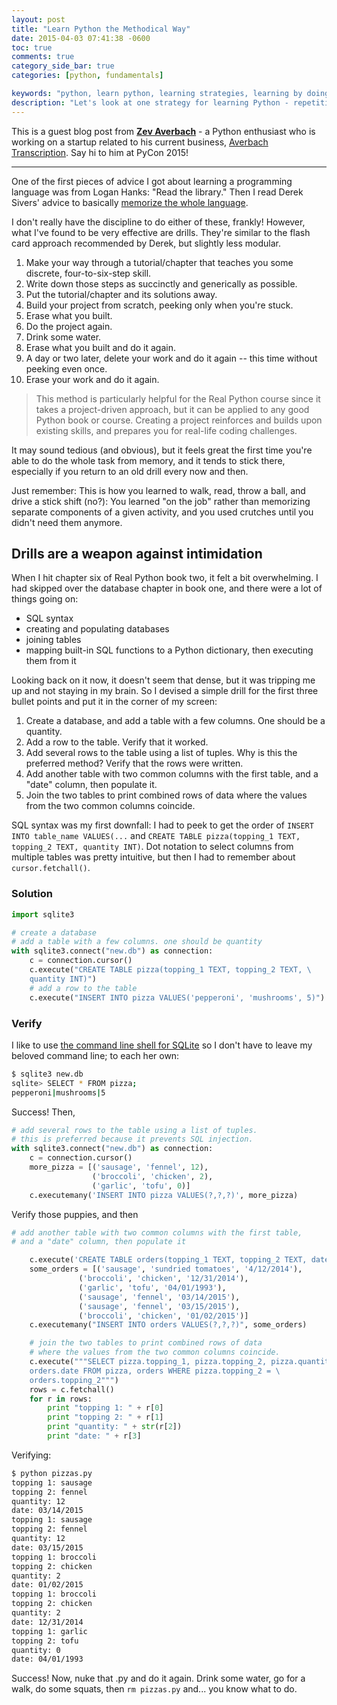 ```yaml
---
layout: post
title: "Learn Python the Methodical Way"
date: 2015-04-03 07:41:38 -0600
toc: true
comments: true
category_side_bar: true
categories: [python, fundamentals]

keywords: "python, learn python, learning strategies, learning by doing"
description: "Let's look at one strategy for learning Python - repetition."
---
```


This is a guest blog post from **[Zev Averbach](http://twitter.com/zevav)** - a Python enthusiast who is working on a startup related to his current business, [Averbach Transcription](http://avtranscription.com). Say hi to him at PyCon 2015!

<hr>

One of the first pieces of advice I got about learning a programming language was from Logan Hanks: "Read the library." Then I read Derek Sivers' advice to basically [memorize the whole language](https://sivers.org/srs).

I don't really have the discipline to do either of these, frankly! However, what I've found to be very effective are drills. They're similar to the flash card approach recommended by Derek, but slightly less modular.

1. Make your way through a tutorial/chapter that teaches you some discrete, four-to-six-step skill.
1. Write down those steps as succinctly and generically as possible.
1. Put the tutorial/chapter and its solutions away.
1. Build your project from scratch, peeking only when you're stuck.
1. Erase what you built.
1. Do the project again.
1. Drink some water.
1. Erase what you built and do it again.
1. A day or two later, delete your work and do it again -- this time without peeking even once.
1. Erase your work and do it again.

> This method is particularly helpful for the Real Python course since it takes a project-driven approach, but it can be applied to any good Python book or course. Creating a project reinforces and builds upon existing skills, and prepares you for real-life coding challenges.


It may sound tedious (and obvious), but it feels great the first time you're able to do the whole task from memory, and it tends to stick there, especially if you return to an old drill every now and then.

Just remember: This is how you learned to walk, read, throw a ball, and drive a stick shift (no?): You learned "on the job" rather than memorizing separate components of a given activity, and you used crutches until you didn't need them anymore.

## Drills are a weapon against intimidation

When I hit chapter six of Real Python book two, it felt a bit overwhelming. I had skipped over the database chapter in book one, and there were a lot of things going on:

* SQL syntax
* creating and populating databases
* joining tables
* mapping built-in SQL functions to a Python dictionary, then executing them from it

Looking back on it now, it doesn't seem that dense, but it was tripping me up and not staying in my brain. So I devised a simple drill for the first three bullet points and put it in the corner of my screen:

1. Create a database, and add a table with a few columns. One should be a quantity.
1. Add a row to the table. Verify that it worked.
1. Add several rows to the table using a list of tuples. Why is this the preferred method? Verify that the rows were written.
1. Add another table with two common columns with the first table, and a "date" column, then populate it.
1. Join the two tables to print combined rows of data where the values from the two common columns coincide.

SQL syntax was my first downfall: I had to peek to get the order of `INSERT INTO table_name VALUES(...` and `CREATE TABLE pizza(topping_1 TEXT, topping_2 TEXT, quantity INT)`. Dot notation to select columns from multiple tables was pretty intuitive, but then I had to remember about `cursor.fetchall()`.

### Solution

```python
import sqlite3

# create a database
# add a table with a few columns. one should be quantity
with sqlite3.connect("new.db") as connection:
    c = connection.cursor()
    c.execute("CREATE TABLE pizza(topping_1 TEXT, topping_2 TEXT, \
    quantity INT)")
    # add a row to the table
    c.execute("INSERT INTO pizza VALUES('pepperoni', 'mushrooms', 5)")
```

### Verify

I like to use [the command line shell for SQLite](https://www.sqlite.org/cli.html) so I don't have to leave my beloved command line; to each her own:

```sh
$ sqlite3 new.db
sqlite> SELECT * FROM pizza;
pepperoni|mushrooms|5
```

Success! Then,

```python
# add several rows to the table using a list of tuples.
# this is preferred because it prevents SQL injection.
with sqlite3.connect("new.db") as connection:
    c = connection.cursor()
    more_pizza = [('sausage', 'fennel', 12),
                  ('broccoli', 'chicken', 2),
                  ('garlic', 'tofu', 0)]
    c.executemany('INSERT INTO pizza VALUES(?,?,?)', more_pizza)
```

Verify those puppies, and then

```python
# add another table with two common columns with the first table,
# and a "date" column, then populate it

    c.execute('CREATE TABLE orders(topping_1 TEXT, topping_2 TEXT, date TEXT)')
    some_orders = [('sausage', 'sundried tomatoes', '4/12/2014'),
               ('broccoli', 'chicken', '12/31/2014'),
               ('garlic', 'tofu', '04/01/1993'),
               ('sausage', 'fennel', '03/14/2015'),
               ('sausage', 'fennel', '03/15/2015'),
               ('broccoli', 'chicken', '01/02/2015')]
    c.executemany("INSERT INTO orders VALUES(?,?,?)", some_orders)

    # join the two tables to print combined rows of data
    # where the values from the two common columns coincide.
    c.execute("""SELECT pizza.topping_1, pizza.topping_2, pizza.quantity, \
    orders.date FROM pizza, orders WHERE pizza.topping_2 = \
    orders.topping_2""")
    rows = c.fetchall()
    for r in rows:
        print "topping 1: " + r[0]
        print "topping 2: " + r[1]
        print "quantity: " + str(r[2])
        print "date: " + r[3]
```

Verifying:

```sh
$ python pizzas.py
topping 1: sausage
topping 2: fennel
quantity: 12
date: 03/14/2015
topping 1: sausage
topping 2: fennel
quantity: 12
date: 03/15/2015
topping 1: broccoli
topping 2: chicken
quantity: 2
date: 01/02/2015
topping 1: broccoli
topping 2: chicken
quantity: 2
date: 12/31/2014
topping 1: garlic
topping 2: tofu
quantity: 0
date: 04/01/1993
```

Success!  Now, nuke that .py and do it again. Drink some water, go for a walk, do some squats, then `rm pizzas.py` and... you know what to do.